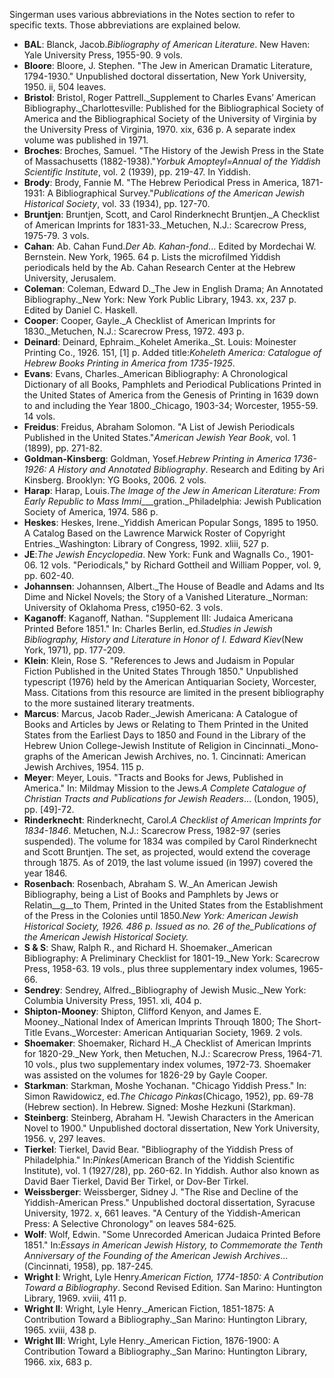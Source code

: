 Singerman uses various abbreviations in the Notes section to refer to specific texts. Those abbreviations are explained below.


* **BAL**: Blanck, Jacob._Bibliography of American Literature_. New Haven: Yale University Press, 1955-90. 9 vols.
* **Bloore**: Bloore, J. Stephen. "The Jew in American Dra­matic Literature, 1794-1930." Unpublished doctoral dissertation, New York University, 1950. ii, 504 leaves.
* **Bristol**: Bristol, Roger Pattrell._Supplement to Charles Evans’ American Bibliography._Charlottes­ville: Published for the Bibliographical Society of America and the Bibliographical Society of the University of Virginia by the University Press of Virginia, 1970. xix, 636 p. A separate index volume was published in 1971.
* **Broches**: Broches, Samuel. "The History of the Jewish Press in the State of Massachusetts (1882-­1938)."_Yorbuk Amopteyl=Annual of the Yiddish Scientific Institute_, vol. 2 (1939), pp. 219-­47. In Yiddish.
* **Brody**: Brody, Fannie M. "The Hebrew Periodical Press in America, 1871-1931: A Bibliographical Sur­vey."_Publications of the American Jewish Historical Society_, vol. 33 (1934), pp. 127-70.
* **Bruntjen**: Bruntjen, Scott, and Carol Rinderknecht Brunt­jen._A Checklist of American Imprints for 1831-33._Metuchen, N.J.: Scarecrow Press, 1975-79. 3 vols.
* **Cahan**: Ab. Cahan Fund._Der Ab. Kahan-fond_... Edited by Mordechai W. Bernstein. New York, 1965. 64 p. Lists the microfilmed Yiddish periodicals held by the Ab. Cahan Research Center at the Hebrew University, Jerusalem.
* **Coleman**: Coleman, Edward D._The Jew in English Drama; An Annotated Bibliography._New York: New York Public Library, 1943. xx, 237 p. Edited by Daniel C. Haskell.
* **Cooper**: Cooper, Gayle._A Checklist of American Im­prints for 1830._Metuchen, N.J.: Scarecrow Press, 1972. 493 p.
* **Deinard**: Deinard, Ephraim._Kohelet Amerika._St. Louis: Moinester Printing Co., 1926. 151, \[1\] p. Added title:_Koheleth America: Catalogue of Hebrew Books Printing in America from 1735­-1925_.
* **Evans**: Evans, Charles._American Bibliography: A Chronological Dictionary of all Books, Pam­phlets and Periodical Publications Printed in the United States of America from the Genesis of Printing in 1639 down to and including the Year 1800._Chicago, 1903-34; Worcester, 1955-59. 14 vols.
* **Freidus**: Freidus, Abraham Solomon. "A List of Jewish Periodicals Published in the United States."_American Jewish Year Book_, vol. 1 (1899), pp. 271-82.
* **Goldman-Kinsberg**: Goldman, Yosef._Hebrew Printing in America 1736-1926: A History and Annotated Bibliography_. Research and Editing by Ari Kinsberg. Brooklyn: YG Books, 2006. 2 vols.
* **Harap**: Harap, Louis._The Image of the Jew in American Literature: From Early Republic to Mass Immi__­__gration._Philadelphia: Jewish Publication Society of America, 1974. 586 p.
* **Heskes**: Heskes, Irene._Yiddish American Popular Songs, 1895 to 1950. A Catalog Based on the Lawrence Marwick Roster of Copyright Entries._Washington: Library of Congress, 1992. xliii, 527 p.
* **JE**:_The Jewish Encyclopedia_. New York: Funk and Wagnalls Co., 1901-06. 12 vols. "Periodicals," by Richard Gottheil and Willi­am Popper, vol. 9, pp. 602-40.
* **Johannsen**: Johannsen, Albert._The House of Beadle and Adams and Its Dime and Nickel Novels; the Story of a Vanished Literature._Norman: University of Oklahoma Press, c1950-62. 3 vols.
* **Kaganoff**: Kaganoff, Nathan. "Supplement III: Judaica Americana Printed Before 1851." In: Charles Berlin, ed._Studies in Jewish Bibliography, History and Literature in Honor of I. Edward Kiev_(New York, 1971), pp. 177-209.
* **Klein**: Klein, Rose S. "References to Jews and Judaism in Popular Fiction Published in the United States Through 1850." Unpublished typescript (1976) held by the American Antiquarian Society, Worcester, Mass. Citations from this resource are limited in the present bibliography to the more sustained literary treatments.
* **Marcus**: Marcus, Jacob Rader._Jewish Americana: A Cata­logue of Books and Articles by Jews or Relat­ing to Them Printed in the United States from the Earliest Days to 1850 and Found in the Library of the Hebrew Union College-Jewish Institute of Religion in Cincinnati._Mono­graphs of the American Jewish Archives, no. 1. Cincinnati: American Jewish Archives, 1954. 115 p.
* **Meyer**: Meyer, Louis. "Tracts and Books for Jews, Pub­lished in America." In: Mildmay Mission to the Jews._A Complete Catalogue of Christian Tracts and Publications for Jewish Readers_… (London, 1905), pp. \[49\]-72.
* **Rinderknecht**: Rinderknecht, Carol._A Checklist of American Imprints for 1834-1846_. Metuchen, N.J.: Scarecrow Press, 1982-97 (series suspended). The volume for 1834 was compiled by Carol Rinderknecht and Scott Bruntjen. The set, as projected, would extend the coverage through 1875. As of 2019, the last volume issued (in 1997) covered the year 1846.
* **Rosenbach**: Rosenbach, Abraham S. W._An American Jewish Bibliography, being a List of Books and Pamphlets by Jews or Relatin__g__to Them, Printed in the United States from the Estab­lishment of the Press in the Colonies until 1850._New York: American Jewish Historical Society, 1926. 486 p. Issued as no. 26 of the_Publications of the American Jewish Historical Society._
* **S & S**: Shaw, Ralph R., and Richard H. Shoemaker._American Bibliography: A Preliminary Check­list for 1801-19._New York: Scarecrow Press, 1958-63. 19 vols., plus three supplementary index volumes, 1965-66.
* **Sendrey**: Sendrey, Alfred._Bibliography of Jewish Music._New York: Columbia University Press, 1951. xli, 404 p.
* **Shipton-Mooney**: Shipton, Clifford Kenyon, and James E. Mooney._National Index of American Imprints Throuqh 1800; The Short-Title Evans._Worcester: American Antiquarian Society, 1969. 2 vols.
* **Shoemaker**: Shoemaker, Richard H._A Checklist of American Imprints for 1820-29._New York, then Metuchen, N.J.: Scarecrow Press, 1964-71. 10 vols., plus two supplementary index volumes, 1972-73. Shoemaker was assisted on the volumes for 1826-29 by Gayle Cooper.
* **Starkman**: Starkman, Moshe Yochanan. "Chicago Yiddish Press." In: Simon Rawidowicz, ed._The Chicago Pinkas_(Chicago, 1952), pp. 69-78 (Hebrew section). In Hebrew. Signed: Moshe Hezkuni (Starkman).
* **Steinberg**: Steinberg, Abraham H. "Jewish Characters in the American Novel to 1900." Unpublished doctoral dissertation, New York University, 1956. v, 297 leaves.
* **Tierkel**: Tierkel, David Bear. "Bibliography of the Yiddish Press of Philadelphia." In:_Pinkes_(American Branch of the Yiddish Scientific Institute), vol. 1 (1927/28), pp. 260-62. In Yiddish. Author also known as David Baer Tierkel, David Ber Tirkel, or Dov-Ber Tirkel.
* **Weissberger**: Weissberger, Sidney J. "The Rise and Decline of the Yiddish-American Press." Unpublished doctoral dissertation, Syracuse University, 1972. x, 661 leaves. "A Century of the Yiddish-American Press: A Selective Chronology" on leaves 584-625.
* **Wolf**: Wolf, Edwin. "Some Unrecorded American Judaica Printed Before 1851." In:_Essays in American Jewish History, to Commemorate the Tenth Anniversary of the Founding of the American Jewish Archives_...(Cincinnati, 1958), pp. 187-245.
* **Wright I**: Wright, Lyle Henry._American Fiction, 1774­-1850: A Contribution Toward a Bibliography_. Second Revised Edition. San Marino: Hunting­ton Library, 1969. xviii, 411 p.
* **Wright II**: Wright, Lyle Henry._American Fiction, 1851-1875: A Contribution Toward a Bibliography._San Marino: Huntington Library, 1965. xviii, 438 p.
* **Wright III**: Wright, Lyle Henry._American Fiction, 1876-1900: A Contribution Toward a Bibliography._San Marino: Huntington Library, 1966. xix, 683 p.
